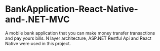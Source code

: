 # BankApplication-React-Native-and-.NET-MVC
A mobile bank application that you can make money transfer transactions and pay yours bills.
N layer architecture, ASP.NET Restful Api and React Native were used in this project.
